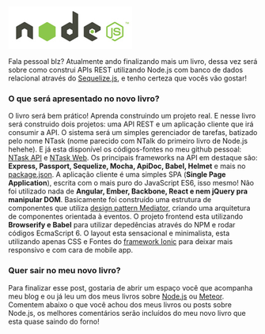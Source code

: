 ![Mais um livro sobre Node.js](images/nodejs-logo.jpg "Mais um livro sobre Node.js")

Fala pessoal blz? Atualmente ando finalizando mais um livro, dessa vez será sobre como construi APIs REST utilizando Node.js com banco de dados relacional através do [Sequelize.js](http://sequelizejs.com/), e tenho certeza que vocês vão gostar!

### O que será apresentado no novo livro?

O livro será bem prático! Aprenda construindo um projeto real. E nesse livro será construido dois projetos: uma API REST e um aplicação cliente que irá consumir a API.
O sistema será um simples gerenciador de tarefas, batizado pelo nome NTask (nome parecido com NTalk do primeiro livro de Node.js hehehe).
E já esta disponível os códigos-fontes no meu github pessoal: [NTask API](https://github.com/caio-ribeiro-pereira/ntask-api) e [NTask Web](https://github.com/caio-ribeiro-pereira/ntask-web).
Os principais frameworks na API em destaque são: **Express, Passport, Sequelize, Mocha, ApiDoc, Babel, Helmet** e mais no [package.json](https://github.com/caio-ribeiro-pereira/ntask-api/blob/master/package.json).
A aplicação cliente é uma simples SPA (**Single Page Application**), escrita com o mais puro do JavaScript ES6, isso mesmo! Não foi utilizado nada de **Angular, Ember, Backbone, React e nem jQuery pra manipular DOM**.
Basicamente foi construído uma estrutura de componentes que utiliza [design pattern Mediator](https://carldanley.com/js-mediator-pattern/), criando uma arquitetura de componentes orientada à eventos.
O projeto frontend esta utilizando **Browserify e Babel** para utilizar depedências através do NPM e rodar códigos EcmaScript 6.
O layout esta sensacional e minimalista, esta utilizando apenas CSS e Fontes do [framework Ionic](http://ionicframework.com) para deixar mais responsivo e com cara de mobile app.

### Quer sair no meu novo livro?

Para finalizar esse post, gostaria de abrir um espaço você que acompanha meu blog e ou já leu um dos meus livros sobre [Node.js](http://www.casadocodigo.com.br/products/livro-nodejs) ou [Meteor](http://www.casadocodigo.com.br/products/livro-meteor).
Comentem abaixo o que você achou dos meus livros ou posts sobre Node.js, os melhores comentários serão incluídos do meu novo livro que esta quase saindo do forno!